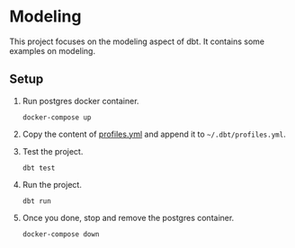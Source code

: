 # Modeling

This project focuses on the modeling aspect of dbt. It contains some examples on modeling.

## Setup

1. Run postgres docker container.

   ```shell
   docker-compose up
   ```

1. Copy the content of [profiles.yml](profiles.yml) and append it to `~/.dbt/profiles.yml`. 

1. Test the project.

   ```shell
   dbt test
   ```

1. Run the project.

   ```shell
   dbt run
   ```

1. Once you done, stop and remove the postgres container.

   ```shell
   docker-compose down
   ```

